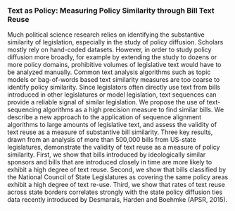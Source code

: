 ### Text as Policy: Measuring Policy Similarity through Bill Text Reuse

Much political science research relies on identifying the substantive similarity of legislation, especially in the study of policy diffusion. Scholars mostly rely on hand-coded datasets. However, in order to study policy diffusion more broadly, for example by extending the study to dozens or more policy domains, prohibitive volumes of legislative text would have to be analyzed manually. Common text analysis algorithms such as topic models or bag-of-words based text similarity measures are too coarse to identify policy similarity. Since legislators often directly use text from bills introduced in other legislatures or model legislation, text sequences can provide a reliable signal of similar legislation. We propose the use of text-sequencing algorithms as a high precision measure to find similar bills. We describe a new approach to the application of sequence alignment algorithms to large amounts of legislative text, and assess the validity of text reuse as a measure of substantive bill similarity. Three key results, drawn from an analysis of more than 500,000 bills from US-state legislatures, demonstrate the validity of text reuse as a measure of policy similarity. First, we show that bills introduced by ideologically similar sponsors and bills that are introduced closely in time are more likely to exhibit a high degree of text reuse. Second, we show that bills classified by the National Council of State Legislatures as covering the same policy areas exhibit a high degree of text re-use. Third, we show that rates of text reuse across state borders correlates strongly with the state policy diffusion ties data recently introduced by Desmarais, Harden and Boehmke (APSR, 2015).
